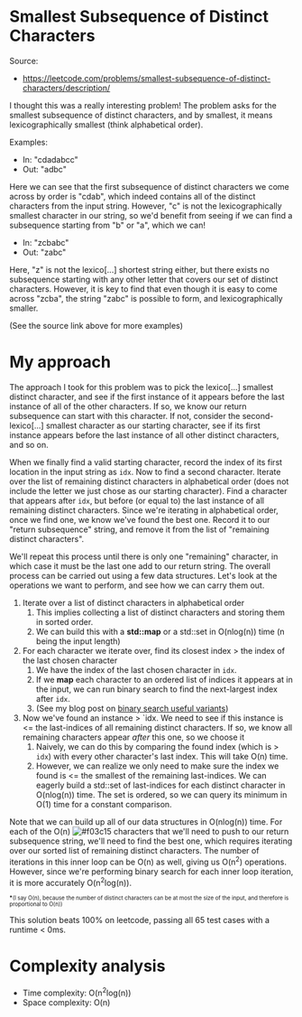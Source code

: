 # Smallest Subsequence of Distinct Characters

Source:

 - https://leetcode.com/problems/smallest-subsequence-of-distinct-characters/description/

I thought this was a really interesting problem! The problem asks for the smallest
subsequence of distinct characters, and by smallest, it means lexicographically smallest
(think alphabetical order).

Examples:

 - In: "cdadabcc"
 - Out: "adbc"

Here we can see that the first subsequence of distinct characters we come across by order
is "cdab", which indeed contains all of the distinct characters from the input string.
However, "c" is not the lexicographically smallest character in our string, so we'd benefit
from seeing if we can find a subsequence starting from "b" or "a", which we can!

 - In: "zcbabc"
 - Out: "zabc"

Here, "z" is not the lexico[...] shortest string either, but there exists no subsequence
starting with any other letter that covers our set of distinct characters. However, it is
key to find that even though it is easy to come across "zcba", the string "zabc" is possible
to form, and lexicographically smaller.

(See the source link above for more examples)

# My approach

The approach I took for this problem was to pick the lexico[...] smallest distinct character,
and see if the first instance of it appears before the last instance of all of the other characters.
If so, we know our return subsequence can start with this character. If not, consider the
second-lexico[...] smallest character as our starting character, see if its first instance appears
before the last instance of all other distinct characters, and so on.

When we finally find a valid starting character, record the index of its first location in the input
string as `idx`. Now to find a second character. Iterate over the list of remaining distinct characters
in alphabetical order (does not include the letter we just chose as our starting character). Find a
character that appears after `idx`, but before (or equal to) the last instance of all remaining distinct
characters. Since we're iterating in alphabetical order, once we find one, we know we've found the best
one. Record it to our "return subsequence" string, and remove it from the list of "remaining distinct
characters".

We'll repeat this process until there is only one "remaining" character, in which case it must be the
last one add to our return string. The overall process can be carried out using a few data structures.
Let's look at the operations we want to perform, and see how we can carry them out.

1. Iterate over a list of distinct characters in alphabetical order
   1. This implies collecting a list of distinct characters and storing them in sorted order.
   1. We can build this with a **std::map** or a std::set in O(nlog(n)) time (n being the input length)
1. For each character we iterate over, find its closest index > the index of the last chosen character
   1. We have the index of the last chosen character in `idx`.
   1. If we **map** each character to an ordered list of indices it appears at in the input, we can run binary
      search to find the next-largest index after `idx`.
   1. (See my blog post on [binary search useful variants](https://blog.domfarolino.com/Binary-Search-Useful-Variants/))
1. Now we've found an instance > `idx. We need to see if this instance is <= the last-indices of all remaining
   distinct characters. If so, we know all remaining characters appear _after_ this one, so we choose it
   1. Naively, we can do this by comparing the found index (which is > `idx`) with every other
      character's last index. This will take O(n) time.
   1. However, we can realize we only need to make sure the index we found is <= the smallest of the remaining
      last-indices. We can eagerly build a std::set of last-indices for each distinct character in O(nlog(n))
      time. The set is ordered, so we can query its minimum in O(1) time for a constant comparison.

Note that we can build up all of our data structures in O(nlog(n)) time. For each of the O(n) ![#f03c15](https://placehold.it/15/f03c15/000000?text=+) characters that we'll need to push to our return subsequence string, we'll
need to find the best one, which requires iterating over our sorted list of remaining distinct characters.
The number of iterations in this inner loop can be O(n) as well, giving us O(n<sup>2</sup>) operations.
However, since we're performing binary search for each inner loop iteration, it is more accurately
O(n<sup>2</sup>log(n)).

<sup><sub>**\***(I say O(n), because the number of distinct characters can be at most the size of the input, and therefore is
proportional to O(n))</sub></sup>

This solution beats 100% on leetcode, passing all 65 test cases with a runtime < 0ms.

# Complexity analysis

 - Time complexity: O(n<sup>2</sup>log(n))
 - Space complexity: O(n)
